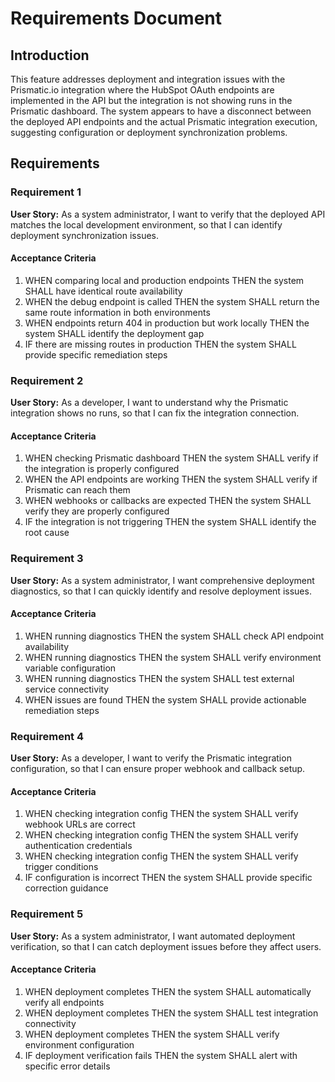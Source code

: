 # Requirements Document

## Introduction

This feature addresses deployment and integration issues with the Prismatic.io integration where the HubSpot OAuth endpoints are implemented in the API but the integration is not showing runs in the Prismatic dashboard. The system appears to have a disconnect between the deployed API endpoints and the actual Prismatic integration execution, suggesting configuration or deployment synchronization problems.

## Requirements

### Requirement 1

**User Story:** As a system administrator, I want to verify that the deployed API matches the local development environment, so that I can identify deployment synchronization issues.

#### Acceptance Criteria

1. WHEN comparing local and production endpoints THEN the system SHALL have identical route availability
2. WHEN the debug endpoint is called THEN the system SHALL return the same route information in both environments
3. WHEN endpoints return 404 in production but work locally THEN the system SHALL identify the deployment gap
4. IF there are missing routes in production THEN the system SHALL provide specific remediation steps

### Requirement 2

**User Story:** As a developer, I want to understand why the Prismatic integration shows no runs, so that I can fix the integration connection.

#### Acceptance Criteria

1. WHEN checking Prismatic dashboard THEN the system SHALL verify if the integration is properly configured
2. WHEN the API endpoints are working THEN the system SHALL verify if Prismatic can reach them
3. WHEN webhooks or callbacks are expected THEN the system SHALL verify they are properly configured
4. IF the integration is not triggering THEN the system SHALL identify the root cause

### Requirement 3

**User Story:** As a system administrator, I want comprehensive deployment diagnostics, so that I can quickly identify and resolve deployment issues.

#### Acceptance Criteria

1. WHEN running diagnostics THEN the system SHALL check API endpoint availability
2. WHEN running diagnostics THEN the system SHALL verify environment variable configuration
3. WHEN running diagnostics THEN the system SHALL test external service connectivity
4. WHEN issues are found THEN the system SHALL provide actionable remediation steps

### Requirement 4

**User Story:** As a developer, I want to verify the Prismatic integration configuration, so that I can ensure proper webhook and callback setup.

#### Acceptance Criteria

1. WHEN checking integration config THEN the system SHALL verify webhook URLs are correct
2. WHEN checking integration config THEN the system SHALL verify authentication credentials
3. WHEN checking integration config THEN the system SHALL verify trigger conditions
4. IF configuration is incorrect THEN the system SHALL provide specific correction guidance

### Requirement 5

**User Story:** As a system administrator, I want automated deployment verification, so that I can catch deployment issues before they affect users.

#### Acceptance Criteria

1. WHEN deployment completes THEN the system SHALL automatically verify all endpoints
2. WHEN deployment completes THEN the system SHALL test integration connectivity
3. WHEN deployment completes THEN the system SHALL verify environment configuration
4. IF deployment verification fails THEN the system SHALL alert with specific error details